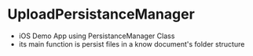 # UploadPersistanceManager
  - iOS Demo App using PersistanceManager Class
  - its main function is persist files in a know document's folder structure
